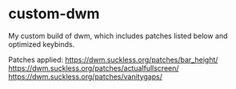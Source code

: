 # custom-dwm

My custom build of dwm, which includes patches listed below and optimized keybinds.

Patches applied:
https://dwm.suckless.org/patches/bar_height/
https://dwm.suckless.org/patches/actualfullscreen/
https://dwm.suckless.org/patches/vanitygaps/
